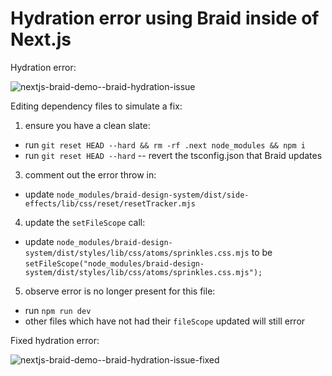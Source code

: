 # Hydration error using Braid inside of Next.js

Hydration error:

![nextjs-braid-demo--braid-hydration-issue](https://github.com/DylanLester/nextjs-braid-integration-issue/assets/12122777/70f95620-b11b-45b6-b8c1-9479a990a179)

Editing dependency files to simulate a fix:

1. ensure you have a clean slate: 
  - run `git reset HEAD --hard && rm -rf .next node_modules && npm i`
  - run `git reset HEAD --hard` -- revert the tsconfig.json that Braid updates 
3. comment out the error throw in:
  - update `node_modules/braid-design-system/dist/side-effects/lib/css/reset/resetTracker.mjs`
4. update the `setFileScope` call:
  - update `node_modules/braid-design-system/dist/styles/lib/css/atoms/sprinkles.css.mjs` to be `setFileScope("node_modules/braid-design-system/dist/styles/lib/css/atoms/sprinkles.css.mjs");`
5. observe error is no longer present for this file:
  - run `npm run dev`
  - other files which have not had their `fileScope` updated will still error

Fixed hydration error:

![nextjs-braid-demo--braid-hydration-issue-fixed](https://github.com/DylanLester/nextjs-braid-integration-issue/assets/12122777/80eccea6-2016-4043-85eb-e35644a0dd92)
